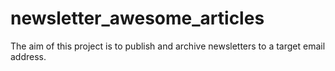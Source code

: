# newsletter_awesome_articles
The aim of this project is to publish and archive newsletters to a target email address. 
